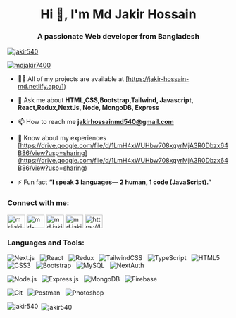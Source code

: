 <h1 align="center">Hi 👋, I'm Md Jakir Hossain</h1>
<h3 align="center">A passionate Web developer from Bangladesh</h3>

<p align="left"> <a href="https://github.com/ryo-ma/github-profile-trophy"><img src="https://github-profile-trophy.vercel.app/?username=jakir540" alt="jakir540" /></a> </p>

<p align="left"> <a href="https://twitter.com/mdjakir7400" target="blank"><img src="https://img.shields.io/twitter/follow/mdjakir7400?logo=twitter&style=for-the-badge" alt="mdjakir7400" /></a> </p>

- 👨‍💻 All of my projects are available at [https://jakir-hossain-md.netlify.app/])

- 💬 Ask me about **HTML,CSS,Bootstrap,Tailwind, Javascript, React,Redux,NextJs, Node, MongoDB, Express**

- 📫 How to reach me **jakirhossainmd540@gmail.com**

- 📄 Know about my experiences [https://drive.google.com/file/d/1LmH4xWUHbw708xgyrMjA3R0Dbzx64B86/view?usp=sharing](https://drive.google.com/file/d/1LmH4xWUHbw708xgyrMjA3R0Dbzx64B86/view?usp=sharing)

- ⚡ Fun fact **“I speak 3 languages— 2 human, 1 code (JavaScript).”**

<h3 align="left">Connect with me:</h3>
<p align="left">
<a href="https://twitter.com/mdjakir7400" target="blank"><img align="center" src="https://raw.githubusercontent.com/rahuldkjain/github-profile-readme-generator/master/src/images/icons/Social/twitter.svg" alt="mdjakir7400" height="30" width="40" /></a>
<a href="https://linkedin.com/in/md-jakir-hossain-1398741b2/" target="blank"><img align="center" src="https://raw.githubusercontent.com/rahuldkjain/github-profile-readme-generator/master/src/images/icons/Social/linked-in-alt.svg" alt="md-jakir-hossain-1398741b2/" height="30" width="40" /></a>
<a href="https://fb.com/md.jakirhasan.9279" target="blank"><img align="center" src="https://raw.githubusercontent.com/rahuldkjain/github-profile-readme-generator/master/src/images/icons/Social/facebook.svg" alt="md.jakirhasan.9279" height="30" width="40" /></a>
<a href="https://instagram.com/md.jakirhasan.9279" target="blank"><img align="center" src="https://raw.githubusercontent.com/rahuldkjain/github-profile-readme-generator/master/src/images/icons/Social/instagram.svg" alt="md.jakirhasan.9279" height="30" width="40" /></a>
<a href="https://leetcode.com/MdJakirHossain/" target="blank"><img align="center" src="https://raw.githubusercontent.com/rahuldkjain/github-profile-readme-generator/master/src/images/icons/Social/leet-code.svg" alt="https://leetcode.com/mdjakirhossain/" height="30" width="40" /></a>
</p>

<h3 align="left">Languages and Tools:</h3>

![Next.js](https://img.shields.io/badge/-Next.js-black?logo=nextdotjs&style=social)&nbsp;&nbsp;
![React](https://img.shields.io/badge/-React-black?logo=react&style=social)&nbsp;&nbsp;
![Redux](https://img.shields.io/badge/-Redux-black?logo=redux&style=social)&nbsp;&nbsp;
![TailwindCSS](https://img.shields.io/badge/-TailwindCSS-black?logo=tailwindcss&style=social)&nbsp;&nbsp;
![TypeScript](https://img.shields.io/badge/-TypeScript-black?logo=typescript&style=social)&nbsp;&nbsp;
![HTML5](https://img.shields.io/badge/-HTML5-black?logo=html5&style=social)&nbsp;&nbsp;
![CSS3](https://img.shields.io/badge/-CSS3-black?logo=css3&style=social)&nbsp;&nbsp;
![Bootstrap](https://img.shields.io/badge/-Bootstrap-black?logo=bootstrap&style=social)&nbsp;&nbsp;
![MySQL](https://img.shields.io/badge/-MySQL-black?logo=mysql&style=social)&nbsp;&nbsp;
![NextAuth](https://img.shields.io/badge/-NextAuth-black?logo=auth0&style=social)&nbsp;&nbsp;




![Node.js](https://img.shields.io/badge/-Node.js-black?logo=node.js&style=social)&nbsp;&nbsp;
![Express.js](https://img.shields.io/badge/-Express.js-black?logo=express&style=social)&nbsp;&nbsp;
![MongoDB](https://img.shields.io/badge/-MongoDB-black?logo=mongodb&style=social)&nbsp;&nbsp;
![Firebase](https://img.shields.io/badge/-Firebase-black?logo=firebase&style=social)&nbsp;&nbsp;

![Git](https://img.shields.io/badge/-Git-black?logo=git&style=social)&nbsp;&nbsp;
![Postman](https://img.shields.io/badge/-Postman-black?logo=postman&style=social)&nbsp;&nbsp;
![Photoshop](https://img.shields.io/badge/-Photoshop-black?logo=adobe-photoshop&style=social)&nbsp;&nbsp;




<p><img align="left" src="https://github-readme-stats.vercel.app/api/top-langs?username=jakir540&show_icons=true&locale=en&layout=compact" alt="jakir540" /></p>

<p>&nbsp;<img align="center" src="https://github-readme-stats.vercel.app/api?username=jakir540&show_icons=true&locale=en" alt="jakir540" /></p>
